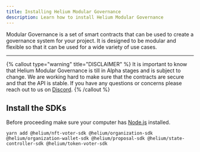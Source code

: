 ```yaml
---
title: Installing Helium Modular Governance
description: Learn how to install Helium Modular Governance
---
```


Modular Governance is a set of smart contracts that can be used to create a governance system for your project. It is designed to be modular and flexible so that it can be used for a wide variety of use cases.

---

{% callout type="warning" title="DISCLAIMER" %}
It is important to know that Helium Modular Governance is till in Alpha stages and is subject to change. We are working hard to make sure that the contracts are secure and that the API is stable. If you have any questions or concerns please reach out to us on [Discord](https://discord.gg/3Xk3F2Q6).
{% /callout %}

## Install the SDKs

Before proceeding make sure your computer has [Node.js](https://nodejs.org/en/) installed.

```shell
yarn add @helium/nft-voter-sdk @helium/organization-sdk @helium/organization-wallet-sdk @helium/proposal-sdk @helium/state-controller-sdk @helium/token-voter-sdk
```
